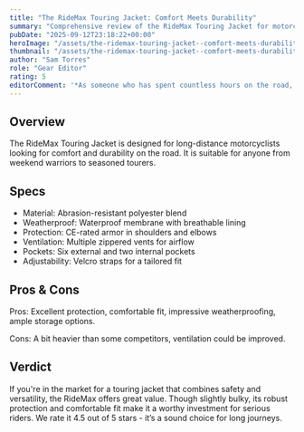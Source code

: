 ```yaml
---
title: "The RideMax Touring Jacket: Comfort Meets Durability"
summary: "Comprehensive review of the RideMax Touring Jacket for motorcyclists."
pubDate: "2025-09-12T23:18:22+00:00"
heroImage: "/assets/the-ridemax-touring-jacket--comfort-meets-durability-hero.jpg"
thumbnail: "/assets/the-ridemax-touring-jacket--comfort-meets-durability-thumb.jpg"
author: "Sam Torres"
role: "Gear Editor"
rating: 5
editorComment: '*As someone who has spent countless hours on the road, I understand the importance of gear that matches our passion for the journey. The RideMax Touring Jacket impressively combines comfort with durability, making it a standout choice for any serious motorcyclist looking to enhance their ride.*'
---
```


<h2>Overview</h2>
<p>The RideMax Touring Jacket is designed for long-distance motorcyclists looking for comfort and durability on the road. It is suitable for anyone from weekend warriors to seasoned tourers.</p>
<h2>Specs</h2>
<ul>
  <li>Material: Abrasion-resistant polyester blend</li>
  <li>Weatherproof: Waterproof membrane with breathable lining</li>
  <li>Protection: CE-rated armor in shoulders and elbows</li>
  <li>Ventilation: Multiple zippered vents for airflow</li>
  <li>Pockets: Six external and two internal pockets</li>
  <li>Adjustability: Velcro straps for a tailored fit</li>
</ul>
<h2>Pros & Cons</h2>
<p>Pros: Excellent protection, comfortable fit, impressive weatherproofing, ample storage options.</p>
<p>Cons: A bit heavier than some competitors, ventilation could be improved.</p>
<h2>Verdict</h2>
<p>If you're in the market for a touring jacket that combines safety and versatility, the RideMax offers great value. Though slightly bulky, its robust protection and comfortable fit make it a worthy investment for serious riders. We rate it 4.5 out of 5 stars - it’s a sound choice for long journeys.</p>
